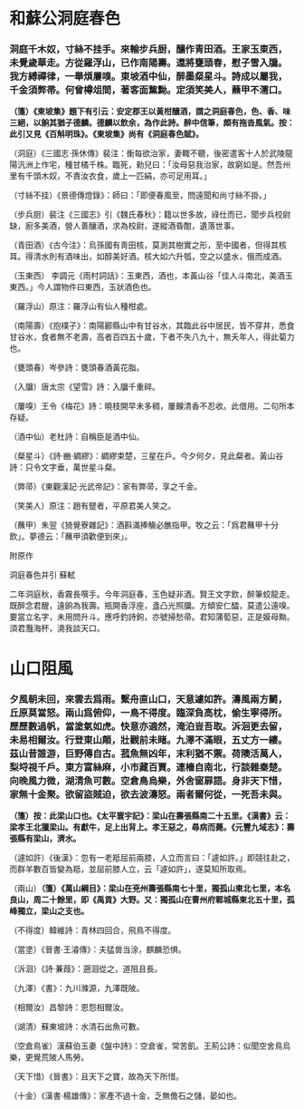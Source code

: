 # 和蘇公洞庭春色
### 洞庭千木奴，寸絲不挂手。來輸步兵厨，釀作青田酒。王家玉東西，未覺歲華走。方從羅浮山，已作南陽壽。還將甕頭春，慰子雪入牖。我方縛禪律，一舉煩屢嗅。東坡酒中仙，醉墨粲星斗。詩成以屬我，千金須弊帚。何曾樽俎間，著客面黧黝。定須笑美人，蘸甲不濡口。
**（箋）《東坡集》題下有引云：安定郡王以黃柑釀酒，謂之洞庭春色，色、香、味三絕，以餉其猶子德麟。德麟以飲余，為作此詩。醉中信筆，頗有拖沓風氣。按：此引又見《百斛明珠》。《東坡集》尚有《洞庭春色賦》。**

（洞庭）《三國志·孫休傳》裴注：衡每欲治家，妻輙不聽，後密遣客十人於武陵龍陽汎洲上作宅，種甘橘千株。臨死，勑兒曰：「汝母惡我治家，故窮如是。然吾州里有千頭木奴，不責汝衣食，歲上一匹絹，亦可足用耳。」

（寸絲不挂）《景德傳燈錄》：師曰：「即便春風至，問遠聞和尚寸絲不掛。」

（步兵厨）裴注《三國志》引《魏氏春秋》：籍以世多故，祿仕而已，聞步兵校尉缺，廚多美酒，營人善釀酒，求為校尉，遂縱酒昏酣，遺落世事。

（青田酒）《古今注》：烏孫國有靑田核，莫測其樹實之形，至中國者，但得其核耳。得清水則有酒味出，如醇美好酒。核大如六升瓠，空之以盛水，俄而成酒。

（玉東西） 李調元《雨村詞話》：玉東西，酒也，本黃山谷「佳人斗南北，美酒玉東西。」今人謂物件曰東西，玉狀酒色也。

（羅浮山）原注：羅浮山有仙人種柑處。

（南陽壽）《抱樸子》：南陽酈縣山中有甘谷水，其臨此谷中居民，皆不穿井，悉食甘谷水，食者無不老壽，高者百四五十歲，下者不失八九十，無夭年人，得此菊力也。

（甕頭春）岑參詩：甕頭春酒黃花脂。

（入牖）唐太宗《望雪》詩：入牖千重碎。

（屢嗅）王令《梅花》詩：曉枝開早未多稠，屢齅清香不忍收。此借用。二句所本存疑。

（酒中仙）老杜詩：自稱臣是酒中仙。

（粲星斗）《詩·豳·綢繆》：綢繆束楚，三星在戶。今夕何夕，見此粲者。黃山谷詩：只令文字垂，萬世星斗粲。

（弊帚）《東觀漢記·光武帝記》：家有弊帚，享之千金。

（笑美人）原注：趙有躄者，平原君美人笑之。

（蘸甲）朱翌《猗覺寮雜記》：酒斟滿捧觴必醮指甲。牧之云：「爲君蘸甲十分飲」。夢德云：「蘸甲須歡便到來」。


附原作

洞庭春色并引 蘇軾

二年洞庭秋，香霧長噀手。今年洞庭春，玉色疑非酒。賢王文字飲，醉筆蛟龍走。既醉念君醒，遠餉為我壽。瓶開香浮座，盞凸光照牖。方傾安仁醽，莫遣公遠嗅。要當立名字，未用問升斗。應呼釣詩鉤，亦號掃愁帚。君知蒲萄惡，正是嫫母黝。須君灩海杯，澆我談天口。

# 山口阻風
### 夕風朝未回，來雲去爲雨。繫舟直山口，天意遽如許。濤風兩方鬭，丘原莫當怒。兩山爲俯仰，一鳥不得度。臨深負高枕，偷生寧得所。歷歷數過帆，當塗氣如虎。快意亦適然，淹泊豈吾取。泝洄更去留，未易相爾汝。行登東山顛，壯觀前未睹。九澤不滿眼，五丈方一縷。茲山昔誰游，巨野傳自古。菰魚無凶年，末利猶不禦。荷隩活萬人，梨埒視千戶。東方富絲麻，小市藏百賈。連檣自南北，行談雜秦楚。向晚風力微，湖清魚可數。空倉鳥烏樂，外舍窗扉語。身非天下惜，家無十金聚。欲留盜賊迫，欲去波濤怒。兩者爾何從，一死吾未與。

**（箋）按：此梁山口也。《太平寰宇記》：梁山在壽張縣南二十五里。《漢書》云：梁孝王北獵梁山。有獻牛，足上出背上。孝王惡之，尋病而薨。《元豐九域志》：壽張縣有梁山，濟水。**

（遽如許）《後漢》：忽有一老羝屈前兩膝，人立而言曰：「遽如許。」即競往赴之，而群羊數百皆變為羝，並屈前膝人立，云「遽如許」，遂莫知所取焉。

（兩山）**（箋）《萬山綱目》：梁山在兗州壽張縣南七十里，獨孤山東北七里，本名良山，周二十餘里，即《禹貢》大野。又：獨孤山在曹州府鄆城縣東北五十里，孤峰獨立，梁山之支也。**

（不得度）韓維詩：青林四回合，飛鳥不得度。

（當塗）《晉書·王濬傳》：夫猛兽当涂，麒麟恐惧。

（泝洄）《詩·蒹葭》：遡洄從之，道阻且長。

（九澤）《書》：九川滌源，九澤既陂。

（相爾汝）昌黎詩：恩怨相爾汝。

（湖清）蘇東坡詩：水清石出魚可數。

（空倉鳥雀）漢蘇伯玉妻《盤中詩》：空倉雀，常苦飢。王荊公詩：似聞空舍鳥烏樂，更覺荒陂人馬勞。

（天下惜）《晉書》：且天下之寶，故為天下所惜。

（十金）《漢書·楊雄傳》：家產不過十金，乏無儋石之儲，晏如也。

